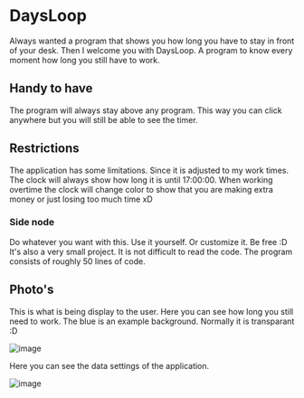 # DaysLoop
Always wanted a program that shows you how long you have to stay in front of your desk. Then I welcome you with DaysLoop. A program to know every moment how long you still have to work.

## Handy to have
The program will always stay above any program. This way you can click anywhere but you will still be able to see the timer.

## Restrictions
The application has some limitations. Since it is adjusted to my work times. The clock will always show how long it is until 17:00:00. When working overtime the clock will change color to show that you are making extra money or just losing too much time xD

### Side node
Do whatever you want with this. Use it yourself. Or customize it. Be free :D
It's also a very small project. It is not difficult to read the code. The program consists of roughly 50 lines of code.

## Photo's
This is what is being display to the user. Here you can see how long you still need to work. The blue is an example background. Normally it is transparant :D

![image](https://user-images.githubusercontent.com/57497005/183903243-912db06b-afd6-4e19-b8ae-a09e6837afa3.png)


Here you can see the data settings of the application.

![image](https://user-images.githubusercontent.com/57497005/183903266-f967d27a-a95e-443b-b1cd-f6c95317c7e9.png)
